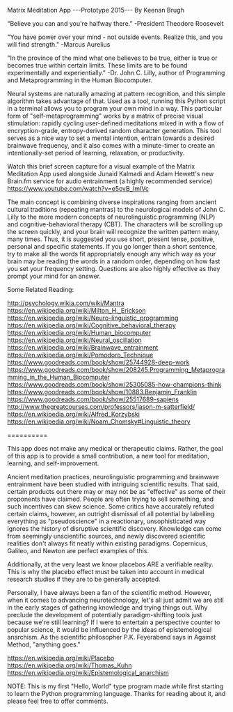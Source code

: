 Matrix Meditation App
---Prototype 2015---
By Keenan Brugh

“Believe you can and you're halfway there.” 
        -President Theodore Roosevelt
        
"You have power over your mind - not outside events. Realize this, and you will find strength."
        -Marcus Aurelius

"In the province of the mind what one believes to be true, either is true or becomes true within certain limits. These limits are to be found experimentally and experientially." 
        -Dr. John C. Lilly, author of Programming and Metaprogramming in the Human Biocomputer.

Neural systems are naturally amazing at pattern recognition, and this simple algorithm takes advantage of that. Used as a tool, running this Python script in a terminal allows you to program your own mind in a way. This particular form of "self-metaprogramming" works by a matrix of precise visual stimulation: rapidly cycling user-defined meditations mixed in with a flow of encryption-grade, entropy-derived random character generation. This tool serves as a nice way to set a mental intention, entrain towards a desired brainwave frequency, and it also comes with a minute-timer to create an intentionally-set period of learning, relaxation, or productivity. 

Watch this brief screen capture for a visual example of the Matrix Meditation App used alongside Junaid Kalmadi and Adam Hewett's new Brain.fm service for audio entrainment (a highly recommended service) https://www.youtube.com/watch?v=e5ovB_ImIVc

The main concept is combining diverse inspirations ranging from ancient cultural traditions (repeating mantras) to the neurological models of John C. Lilly to the more modern concepts of neurolinguistic programming (NLP) and cognitive-behavioral therapy (CBT). The characters will be scrolling up the screen quickly, and your brain will recognize the written pattern many, many times. Thus, it is suggested you use short, present tense, positive, personal and specific statements. If you go longer than a short sentence, try to make all the words fit appropriately enough any which way as your brain may be reading the words in a random order, depending on how fast you set your frequency setting. Questions are also highly effective as they prompt your mind for an answer.

Some Related Reading:

http://psychology.wikia.com/wiki/Mantra
https://en.wikipedia.org/wiki/Milton_H._Erickson
https://en.wikipedia.org/wiki/Neuro-linguistic_programming
https://en.wikipedia.org/wiki/Cognitive_behavioral_therapy
https://en.wikipedia.org/wiki/Human_biocomputer
https://en.wikipedia.org/wiki/Neural_oscillation
https://en.wikipedia.org/wiki/Brainwave_entrainment
https://en.wikipedia.org/wiki/Pomodoro_Technique
https://www.goodreads.com/book/show/25744928-deep-work
https://www.goodreads.com/book/show/208245.Programming_Metaprogramming_in_the_Human_Biocomputer
https://www.goodreads.com/book/show/25305085-how-champions-think
https://www.goodreads.com/book/show/10883.Benjamin_Franklin
https://www.goodreads.com/book/show/25517689-sapiens
http://www.thegreatcourses.com/professors/jason-m-satterfield/
https://en.wikipedia.org/wiki/Alfred_Korzybski
https://en.wikipedia.org/wiki/Noam_Chomsky#Linguistic_theory

==========

This app does not make any medical or therapeutic claims. Rather, the goal of this app is to provide a small contribution, a new tool for meditation, learning, and self-improvement.

Ancient meditation practices, neurolinguistic programming and brainwave entrainment have been studied with intriguing scientific results. That said, certain products out there may or may not be as "effective" as some of their proponents have claimed. People are often trying to sell something, and such incentives can skew science. Some critics have accurately refuted certain claims, however, an outright dismissal of all potential by labelling everything as "pseudoscience" in a reactionary, unsophisticated way ignores the history of disruptive scientific discovery. Knowledge can come from seemingly unscientific sources, and newly discovered scientific realities don't always fit neatly within existing paradigms. Copernicus, Galileo, and Newton are perfect examples of this.

Additionally, at the very least we know placebos ARE a verifiable reality. This is why the placebo effect must be taken into account in medical research studies if they are to be generally accepted. 

Personally, I have always been a fan of the scientific method. However, when it comes to advancing neurotechnology, let's all just admit we are still in the early stages of gathering knowledge and trying things out. Why preclude the development of potentially paradigm-shifting tools just because we're still learning? If I were to entertain a perspective counter to popular science, it would be influenced by the ideas of epistemological anarchism. As the scientific philosopher P.K. Feyerabend says in Against Method, "anything goes."

https://en.wikipedia.org/wiki/Placebo
https://en.wikipedia.org/wiki/Thomas_Kuhn
https://en.wikipedia.org/wiki/Epistemological_anarchism

NOTE:
This is my first "Hello, World" type program made while first starting to learn the Python programming language. Thanks for reading about it, and please feel free to offer comments.


